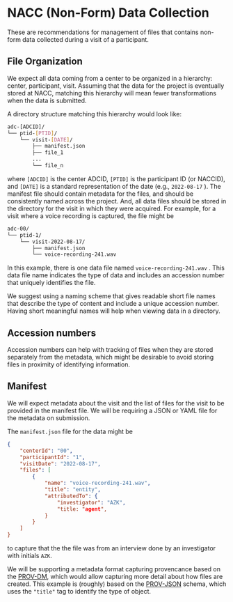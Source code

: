 # NACC (Non-Form) Data Collection

These are recommendations for management of files that contains non-form data collected during a visit of a participant.

## File Organization

We expect all data coming from a center to be organized in a hierarchy: center, participant, visit.
Assuming that the data for the project is eventually stored at NACC, matching this hierarchy will mean fewer transformations when the data is submitted.

A directory structure matching this hierarchy would look like:

```bash
adc-[ADCID]/ 
└── ptid-[PTID]/ 
    └── visit-[DATE]/ 
        ├── manifest.json 
        ├── file_1 
        ...
        └── file_n 
```

 
where `[ADCID]` is the center ADCID, `[PTID]` is the participant ID (or NACCID), and `[DATE]` is a standard representation of the date (e.g., `2022-08-17` ).
The manifest file should contain metadata for the files, and should be consistently named across the project.
And, all data files should be stored in the directory for the visit in which they were acquired. 
For example, for a visit where a voice recording is captured, the file might be 

```bash
adc-00/ 
└── ptid-1/ 
    └── visit-2022-08-17/ 
        ├── manifest.json 
        └── voice-recording-241.wav 
```

In this example, there is one data file named `voice-recording-241.wav` .
This data file name indicates the type of data and includes an accession number that uniquely identifies the file.

We suggest using a naming scheme that gives readable short file names that describe the type of content and include a unique accession number.
Having short meaningful names will help when viewing data in a directory.

## Accession numbers

Accession numbers can help with tracking of files when they are stored separately from the metadata, which might be desirable to avoid storing files in proximity of identifying information.

## Manifest

We will expect metadata about the visit and the list of files for the visit to be provided in the manifest file. 
We will be requiring a JSON or YAML file for the metadata on submission. 

The `manifest.json` file for the data might be 

```json
{
    "centerId": "00",
    "participantId": "1",
    "visitDate": "2022-08-17",
    "files": [
        {
            "name": "voice-recording-241.wav",
            "title": "entity",
            "attributedTo": {
                "investigator": "AZK",
                "title: "agent",
            }
        }
    ]
}
```

to capture that the the file was from an interview done by an investigator with initials `AZK`.

We will be supporting a metadata format capturing provencance based on the [PROV-DM](https://www.w3.org/TR/prov-dm/), which would allow capturing more detail about how files are created.
This example is (roughly) based on the [PROV-JSON](https://www.w3.org/Submission/prov-json/) schema, which uses the `"title"` tag to identify the type of object.